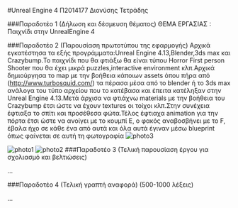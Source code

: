 #Unreal Engine 4
Π2014177 Διονύσης Τετράδης

###Παραδοτέο 1 (Δήλωση και δέσμευση θέματος)
ΘΕΜΑ ΕΡΓΑΣΙΑΣ : Παιχνίδι στην UnrealEngine 4

###Παραδοτέο 2 (Παρουσίαση πρωτοτύπου της εφαρμογής)
Αρχικά εγκατέστησα τα εξής προγράμματα:Unreal Engine 4.13,Blender,3ds max και Crazybump.Το παιχνίδι που θα φτιάξω θα είναι τύπου Horror First person Shooter που θα έχει μικρά puzzles,interactive environment κλπ.Αρχικά δημιούργησα το map με την βοήθεια κάποιων assets όπου πήρα από (http://www.turbosquid.com/) τα πέρασα μέσα από το blender ή το 3ds max ανάλογα του τύπο αρχείου που το κατέβασα και έπειτα κατέληξαν στην Unreal Engine 4.13.Μετά άρχισα να φτιάχνω materials με την βοήθεια του Crazybump έτσι ώστε να έχουν textures οι τοίχοι κλπ.Στην συνέχεια έφτιαξα το σπίτι και προσέθεσα φώτα.Τέλος έφτιαχα animation για την πόρτα έτσι ώστε να ανοίγει με το κουμπί E, ο φακός αναβοσβήνει με το F, έβαλα ήχο σε κάθε ένα από αυτά και όλα αυτά έγιναν μέσω blueprint όπως φαίνεται σε αυτή τη φωτογραφία
![photo3](https://github.com/courses-ionio/mm/blob/master/projects_2016/P2014177/photo%204.png)

![photo1](https://github.com/courses-ionio/mm/blob/master/projects_2016/P2014177/Photo1.png)
![photo2](https://github.com/courses-ionio/mm/blob/master/projects_2016/P2014177/Photo2.png)
###Παραδοτέο 3 (Τελική παρουσίαση έργου για σχολιασμό και βελτιώσεις)

...

###Παραδοτέο 4 (Τελική γραπτή αναφορά) (500-1000 λέξεις)

...
